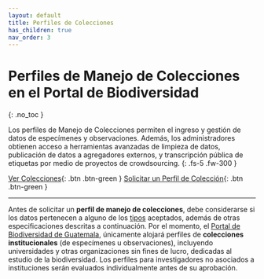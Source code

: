 ```yaml
---
layout: default
title: Perfiles de Colecciones
has_children: true
nav_order: 3
---
```



# Perfiles de Manejo de Colecciones en el Portal de Biodiversidad
{: .no_toc }

Los perfiles de Manejo de Colecciones permiten el ingreso y gestión de datos de especímenes y observaciones. Además, los administradores obtienen acceso a herramientas avanzadas de limpieza de datos, publicación de datos a agregadores externos, y transcripción pública de etiquetas por medio de proyectos de crowdsourcing.
{: .fs-5 .fw-300 }

[Ver Colecciones](https://biodiversidad.gt/portal/collections/index.php){: .btn .btn-green } 
[Solicitar un Perfil de Colección](https://guatemalaportal.github.io/docs/colecciones/solicitud/){: .btn .btn-green } 

---

Antes de solicitar un **perfil de manejo de colecciones**, debe considerarse si los datos pertenecen a alguno de los [tipos](https://guatemalaportal.github.io/docs/colecciones/datos/) aceptados, además de otras especificaciones descritas a continuación. Por el momento, el [Portal de Biodiversidad de Guatemala](https://biodiversidad.gt), únicamente alojará perfiles de **colecciones institucionales** (de especímenes u observaciones), incluyendo universidades y otras organizaciones sin fines de lucro, dedicadas al estudio de la biodiversidad. Los perfiles para investigadores no asociados a instituciones serán evaluados individualmente antes de su aprobación. 
